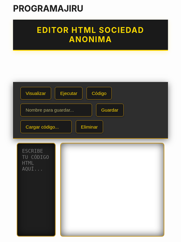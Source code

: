 # PROGRAMAJIRU
<!DOCTYPE html>
<html lang="es">
<head>
  <meta charset="UTF-8">
  <meta name="viewport" content="width=device-width, initial-scale=1.0">
  <title>Editor HTML Móvil - Estilo Elegante</title>
  <style>
    :root {
      --color-oro: #FFD700;
      --color-oro-suave: #F0E68C;
      --color-negro-fondo: #0A0A0A;
      --color-negro-interfaz: #1A1A1A;
      --color-negro-texto: #050505;
      --color-borde-dorado: #B8860B;
    }

    body {
      margin: 0;
      font-family: 'Segoe UI', Tahoma, Geneva, Verdana, sans-serif;
      display: flex;
      flex-direction: column;
      min-height: 100vh;
      background-color: var(--color-negro-fondo);
      color: var(--color-oro-suave);
      background-image:
        linear-gradient(45deg, var(--color-borde-dorado) 1.5px, transparent 1.5px),
        linear-gradient(135deg, var(--color-borde-dorado) 1.5px, transparent 1.5px);
      background-size: 60px 60px;
      background-position: 0 0;
      perspective: 1000px;
    }

    header {
      background: var(--color-negro-interfaz);
      color: var(--color-oro);
      padding: 1rem;
      text-align: center;
      font-size: 1.5em;
      font-weight: bold;
      border-bottom: 3px solid var(--color-oro);
      box-shadow: 0 4px 15px rgba(255, 215, 0, 0.2);
      text-transform: uppercase;
      letter-spacing: 1.5px;
    }

    #controls {
      display: flex;
      flex-wrap: wrap;
      gap: 0.7rem;
      padding: 0.8rem 1rem;
      background: rgba(10, 10, 10, 0.85);
      backdrop-filter: blur(5px);
      border-bottom: 2px solid var(--color-borde-dorado);
      box-shadow: 0 5px 20px rgba(0, 0, 0, 0.5);
      justify-content: center;
      align-items: center;
      position: relative;
      transform-style: preserve-3d;
    }

    input, select, button {
      padding: 0.7rem 1rem;
      font-size: 0.9rem;
      background-color: var(--color-negro-interfaz);
      color: var(--color-oro);
      border: 1.5px solid var(--color-borde-dorado);
      border-radius: 6px;
      cursor: pointer;
      transition: all 0.3s ease;
      box-shadow: 0 2px 5px rgba(0, 0, 0, 0.3);
      outline: none;
      flex-grow: 1;
      flex-basis: auto;
    }
    input[type="text"], select {
        flex-grow: 2;
        min-width: 150px;
    }


    input::placeholder {
      color: var(--color-oro-suave);
      opacity: 0.7;
    }

    input:focus, select:focus, button:focus {
      border-color: var(--color-oro);
      box-shadow: 0 0 10px rgba(255, 215, 0, 0.5);
    }

    button:hover {
      background-color: var(--color-oro);
      color: var(--color-negro-interfaz);
      border-color: var(--color-oro);
      box-shadow: 0 4px 12px rgba(255, 215, 0, 0.4);
      transform: translateY(-2px);
    }

    button:active {
      transform: translateY(0px);
      box-shadow: 0 2px 5px rgba(255, 215, 0, 0.3);
    }

    select {
      appearance: none;
      background-image: url("data:image/svg+xml,%3Csvg xmlns='http://www.w3.org/2000/svg' width='16' height='16' fill='%23FFD700' viewBox='0 0 16 16'%3E%3Cpath fill-rule='evenodd' d='M1.646 4.646a.5.5 0 0 1 .708 0L8 10.293l5.646-5.647a.5.5 0 0 1 .708.708l-6 6a.5.5 0 0 1-.708 0l-6-6a.5.5 0 0 1 0-.708z'/%3E%3C/svg%3E");
      background-repeat: no-repeat;
      background-position: right 0.7rem center;
      padding-right: 2.5rem;
    }

    .editor-container {
      display: flex;
      flex-direction: column;
      flex-grow: 1;
      overflow: hidden;
      padding: 15px;
      gap: 15px;
      perspective: 800px;
      transform-style: preserve-3d;
    }

    textarea, iframe {
      flex: 1;
      min-height: 200px;
      padding: 15px;
      font-family: 'Consolas', 'Courier New', monospace;
      font-size: 0.9rem;
      border: 2px solid var(--color-borde-dorado);
      outline: none;
      resize: none;
      box-shadow: 0 0 25px rgba(0, 0, 0, 0.7) inset;
      transform: translateZ(10px);
      border-radius: 8px;
      width: 100%;
      box-sizing: border-box;
    }

    textarea {
      background-color: #1E1E1E;
      color: #D4D4D4;
    }

    iframe {
      background-color: #fff;
    }

    .hidden {
      display: none !important;
    }

    ::-webkit-scrollbar {
      width: 8px;
      height: 8px;
    }
    ::-webkit-scrollbar-track {
      background: var(--color-negro-interfaz);
      border-radius: 4px;
    }
    ::-webkit-scrollbar-thumb {
      background: var(--color-oro);
      border-radius: 4px;
    }
    ::-webkit-scrollbar-thumb:hover {
      background: var(--color-oro-suave);
    }

    @media (min-width: 768px) {
      header {
        padding: 1.2rem;
        font-size: 1.8em;
        letter-spacing: 2px;
      }

      #controls {
        padding: 1rem 1.5rem;
        gap: 0.8rem;
        justify-content: flex-start;
      }
      input, select, button {
        font-size: 0.95rem;
        flex-grow: 0;
      }
      input[type="text"], select {
        flex-grow: 1;
        min-width: 200px;
      }

      .editor-container {
        flex-direction: row;
      }

      textarea, iframe {
        font-size: 1rem;
        flex-basis: 0;
        min-height: 300px;
      }
    }

    @media (max-width: 420px) {
      header {
        font-size: 1.3em;
        padding: 0.8rem;
        letter-spacing: 1px;
      }

      #controls {
        padding: 0.6rem 0.5rem;
        gap: 0.5rem;
      }

      input, select, button {
        font-size: 0.85rem;
        padding: 0.6rem 0.8rem;
      }
      #saveName, #savedCodes {
         flex-basis: calc(100% - 1rem); /* Ocupa toda la línea menos el gap */
         flex-grow: 1;
      }
      /* Ajuste para que los botones de acción principal (Visualizar, Ejecutar, Código) tengan más prominencia si es necesario */
      #controls button.action-main {
          flex-basis: calc(33% - 0.8rem); /* Ejemplo para 3 botones en una línea */
      }
       /* Para los demás botones como guardar, cargar, eliminar */
      #controls button:not(.action-main) {
        flex-basis: calc(50% - 0.75rem);
      }
      /* Si #saveName y #savedCodes ocupan toda la línea, los botones se reacomodarán debajo */


      textarea, iframe {
        font-size: 0.85rem;
        min-height: 150px;
      }

      ::-webkit-scrollbar {
        width: 6px;
        height: 6px;
      }
    }
    /* Específico para pantallas muy pequeñas, asegurar que botones importantes no se corten tanto */
    @media (max-width: 360px) {
        #controls button.action-main, #controls button:not(.action-main) {
            flex-basis: calc(100% - 0.5rem); /* Un botón por línea */
        }
    }


  </style>
</head>
<body>
  <header>EDITOR HTML SOCIEDAD ANONIMA</header>
  <div id="controls">
    <button onclick="updatePreview()" title="Visualizar resultado en la página" class="action-main">Visualizar</button>
    <button onclick="openInNewWindow()" title="Ejecutar código en una nueva ventana" class="action-main">Ejecutar</button>
    <button onclick="toggleEditor()" title="Mostrar/Ocultar editor de código" class="action-main">Código</button>
    <input id="saveName" type="text" placeholder="Nombre para guardar...">
    <button onclick="saveCode()" title="Guardar código actual">Guardar</button>
    <select id="savedCodes" onchange="loadCode()" title="Cargar código guardado">
      <option value="">Cargar código...</option>
    </select>
    <button onclick="deleteCode()" title="Eliminar código seleccionado">Eliminar</button>
  </div>
  <div class="editor-container">
    <textarea id="editor" placeholder="ESCRIBE TU CÓDIGO HTML AQUÍ..."></textarea>
    <iframe id="preview"></iframe>
  </div>

  <script>
    const editor = document.getElementById('editor');
    const preview = document.getElementById('preview');
    const saveName = document.getElementById('saveName');
    const savedCodes = document.getElementById('savedCodes');

    function updatePreview() {
      const content = editor.value;
      preview.srcdoc = content;
    }

    function openInNewWindow() {
      const content = editor.value;
      if (content.trim() === "") {
        alert("No hay código para ejecutar en una nueva ventana.");
        return;
      }
      try {
        const newWindow = window.open("", "_blank");
        if (newWindow) {
          newWindow.document.open();
          newWindow.document.write(content);
          newWindow.document.close();
          newWindow.document.title = "Resultado del Código - Vista Funcional";
        } else {
          alert("No se pudo abrir la nueva ventana. Por favor, revisa si tu navegador está bloqueando las ventanas emergentes para este sitio.");
        }
      } catch (e) {
        console.error("Error al abrir la nueva ventana:", e);
        alert("Ocurrió un error al intentar abrir la nueva ventana. Revisa la consola para más detalles.");
      }
    }

    function toggleEditor() {
      editor.classList.toggle('hidden');
    }

    function saveCode() {
      const name = saveName.value.trim();
      if (name) {
        const key = 'code_' + name;
        if (localStorage.getItem(key)) {
          const confirmOverwrite = confirm(`Ya existe un código llamado "${name}". ¿Deseas sobrescribirlo?`);
          if (!confirmOverwrite) return;
        }
        localStorage.setItem(key, editor.value);
        updateSavedCodes();
        saveName.value = '';
        alert(`Código "${name}" guardado.`);
      } else {
        alert("Por favor, ingresa un nombre para guardar el código.");
      }
    }

    function loadCode() {
      const name = savedCodes.value;
      if (name) {
        editor.value = localStorage.getItem('code_' + name);
        updatePreview(); // Al cargar, solo actualiza la vista previa en el iframe
        if (editor.classList.contains('hidden')) {
          editor.classList.remove('hidden');
        }
        alert(`Código "${name}" cargado.`);
      }
    }

    function deleteCode() {
      const name = savedCodes.value;
      if (name && confirm(`¿Seguro que deseas eliminar el código "${name}"?`)) {
        localStorage.removeItem('code_' + name);
        updateSavedCodes();
        editor.value = '';
        preview.srcdoc = '';
        alert(`Código "${name}" eliminado.`);
      } else if (!name) {
        alert("Selecciona un código para eliminar.");
      }
    }

    function updateSavedCodes() {
      savedCodes.innerHTML = '<option value="">Cargar código...</option>';
      const keys = Object.keys(localStorage);
      keys.sort(); 
      for (let i = 0; i < keys.length; i++) {
        const key = keys[i];
        if (key.startsWith('code_')) {
          const name = key.replace('code_', '');
          const option = document.createElement('option');
          option.value = name;
          option.textContent = name;
          savedCodes.appendChild(option);
        }
      }
    }

    // Inicialización
    updateSavedCodes();
    // Al cargar la página, mostrar la vista previa del código actual en el editor (si hay alguno)
    updatePreview(); 
    if (editor.classList.contains('hidden')) {
       editor.classList.remove('hidden');
    }
  </script>
</body>
</html>
